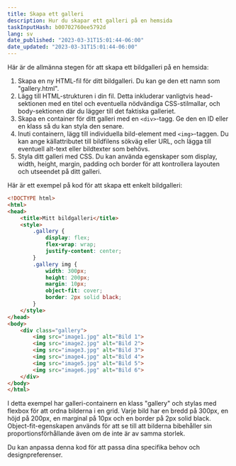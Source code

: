 ```yaml
---
title: Skapa ett galleri
description: Hur du skapar ett galleri på en hemsida
taskInputHash: b00702760ee5792d
lang: sv
date_published: "2023-03-31T15:01:44-06:00"
date_updated: "2023-03-31T15:01:44-06:00"
---
```

Här är de allmänna stegen för att skapa ett bildgalleri på en hemsida:
1. Skapa en ny HTML-fil för ditt bildgalleri. Du kan ge den ett namn som "gallery.html".
2. Lägg till HTML-strukturen i din fil. Detta inkluderar vanligtvis head-sektionen med en titel och eventuella nödvändiga CSS-stilmallar, och body-sektionen där du lägger till det faktiska galleriet.
3. Skapa en container för ditt galleri med en `<div>`-tagg. Ge den en ID eller en klass så du kan styla den senare.
4. Inuti containern, lägg till individuella bild-element med `<img>`-taggen. Du kan ange källattributet till bildfilens sökväg eller URL, och lägga till eventuell alt-text eller bildtexter som behövs.
5. Styla ditt galleri med CSS. Du kan använda egenskaper som display, width, height, margin, padding och border för att kontrollera layouten och utseendet på ditt galleri.

Här är ett exempel på kod för att skapa ett enkelt bildgalleri:

```html
<!DOCTYPE html>
<html>
<head>
	<title>Mitt bildgalleri</title>
	<style>
		.gallery {
			display: flex;
			flex-wrap: wrap;
			justify-content: center;
		}
		.gallery img {
			width: 300px;
			height: 200px;
			margin: 10px;
			object-fit: cover;
			border: 2px solid black;
		}
	</style>
</head>
<body>
	<div class="gallery">
		<img src="image1.jpg" alt="Bild 1">
		<img src="image2.jpg" alt="Bild 2">
		<img src="image3.jpg" alt="Bild 3">
		<img src="image4.jpg" alt="Bild 4">
		<img src="image5.jpg" alt="Bild 5">
		<img src="image6.jpg" alt="Bild 6">
	</div>
</body>
</html>
```

I detta exempel har galleri-containern en klass "gallery" och stylas med flexbox för att ordna bilderna i en grid. Varje bild har en bredd på 300px, en höjd på 200px, en marginal på 10px och en border på 2px solid black. Object-fit-egenskapen används för att se till att bilderna bibehåller sin proportionsförhållande även om de inte är av samma storlek.

Du kan anpassa denna kod för att passa dina specifika behov och designpreferenser.

